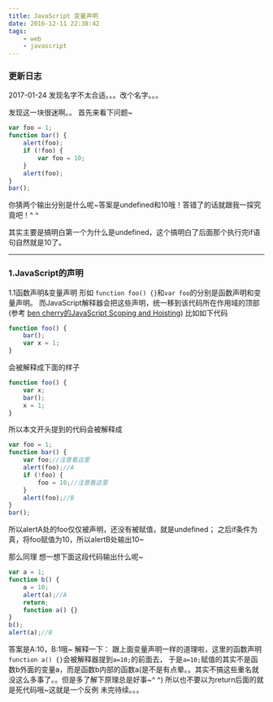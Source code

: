 ```yaml
---
title: JavaScript 变量声明
date: 2016-12-11 22:38:42
tags:
    - web
    - javascript
---
```

### 更新日志
2017-01-24 发现名字不太合适。。。改个名字。。。

发现这一块很迷啊。。
首先来看下问题~
```javascript
var foo = 1;
function bar() {
    alert(foo);
    if (!foo) {
        var foo = 10;
    }
    alert(foo);
}
bar();

```
你猜两个输出分别是什么呢~答案是undefined和10哦！答错了的话就跟我一探究竟吧！^ ^
<!--more-->
其实主要是搞明白第一个为什么是undefined，这个搞明白了后面那个执行完if语句自然就是10了。
**********************************
### 1.JavaScript的声明
1.1函数声明&变量声明
形如 `function foo() {}`和`var foo`的分别是函数声明和变量声明。
而JavaScript解释器会把这些声明，统一移到该代码所在作用域的顶部(参考 [ben cherry的JavaScript Scoping and Hoisting](http://www.adequatelygood.com/JavaScript-Scoping-and-Hoisting.html))
比如如下代码
```javascript
function foo() {
	bar();
	var x = 1;
}
```
会被解释成下面的样子
```javascript
function foo() {
	var x;
	bar();
	x = 1;
}
```
所以本文开头提到的代码会被解释成
```javascript
var foo = 1;
function bar() {
    var foo;//注意看这里
    alert(foo);//A
    if (!foo) {
        foo = 10;//注意看这里
    }
    alert(foo);//B
}
bar();

```
所以alertA处的foo仅仅被声明，还没有被赋值，就是undefined；
之后if条件为真，将foo赋值为10，所以alertB处输出10~

那么同理 想一想下面这段代码输出什么呢~
```javascript
var a = 1;
function b() {
    a = 10;
    alert(a);//A
    return;
    function a() {}
}
b();
alert(a);//B
```
答案是A:10，B:1哦~
解释一下：
跟上面变量声明一样的道理啦，这里的函数声明`function a() {}`会被解释器提到`a=10;`的前面去，
于是`a=10;`赋值的其实不是函数b外面的变量a，而是函数b内部的函数a(是不是有点晕。。其实不搞这些重名就没这么多事了。。但是多了解下原理总是好事~^ ^)
所以也不要以为return后面的就是死代码哦~这就是一个反例
未完待续。。。
